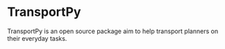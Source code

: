 # TransportPy
TransportPy is an open source package aim to help transport planners on their everyday tasks.